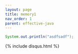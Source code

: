 ```yaml
---
layout: page
title: memory1
nav_order: 1
parent: effective-java
---
```



```java
System.out.println("asdfsadf");
```

{% include disqus.html %}
